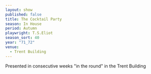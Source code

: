 ```yaml
---
layout: show
published: false
title: The Cocktail Party
season: In House
period: Autumn
playwright: T.S.Eliot
season_sort: 40
year: "71_72"
venue:
  - Trent Building
---
```



Presented in consecutive weeks "in the round" in the Trent Building
